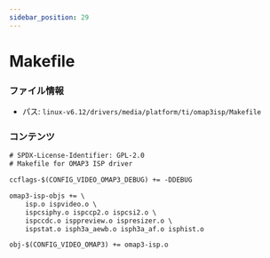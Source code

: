 ```yaml
---
sidebar_position: 29
---
```

# Makefile

### ファイル情報

- パス: `linux-v6.12/drivers/media/platform/ti/omap3isp/Makefile`

### コンテンツ

```txt
# SPDX-License-Identifier: GPL-2.0
# Makefile for OMAP3 ISP driver

ccflags-$(CONFIG_VIDEO_OMAP3_DEBUG) += -DDEBUG

omap3-isp-objs += \
	isp.o ispvideo.o \
	ispcsiphy.o ispccp2.o ispcsi2.o \
	ispccdc.o isppreview.o ispresizer.o \
	ispstat.o isph3a_aewb.o isph3a_af.o isphist.o

obj-$(CONFIG_VIDEO_OMAP3) += omap3-isp.o

```
